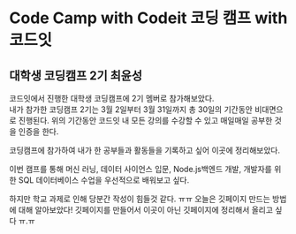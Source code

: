 # Code Camp with Codeit  코딩 캠프 with 코드잇

## 대학생 코딩캠프 2기 최윤성

코드잇에서 진행한 대학생 코딩캠프에 2기 멤버로 참가해보았다.<br>
내가 참가한 코딩캠프 2기는 3월 2일부터 3월 31일까지 총 30일의 기간동안 비대면으로 진행된다. 위의 기간동안 코드잇 내 모든 강의를 수강할 수 있고 매일매일 공부한 것을 인증을 한다.

코딩캠프에 참가하여 내가 한 공부들과 활동들을 기록하고 싶어 이곳에 정리해보았다.

이번 캠프를 통해 머신 러닝, 데이터 사이언스 입문, Node.js백엔드 개발, 개발자를 위한 SQL 데이터베이스 수업을 우선적으로 배워보고 싶다.

하지만 학교 과제로 인해 당분간 작성이 힘들것 같다. ㅠㅠ
오늘은 깃페이지 만드는 방법에 대해 알아보았다!
깃페이지를 만들어서 이곳이 아닌 깃페이지에 정리해서 올리고 싶다 ㅠ.ㅠ